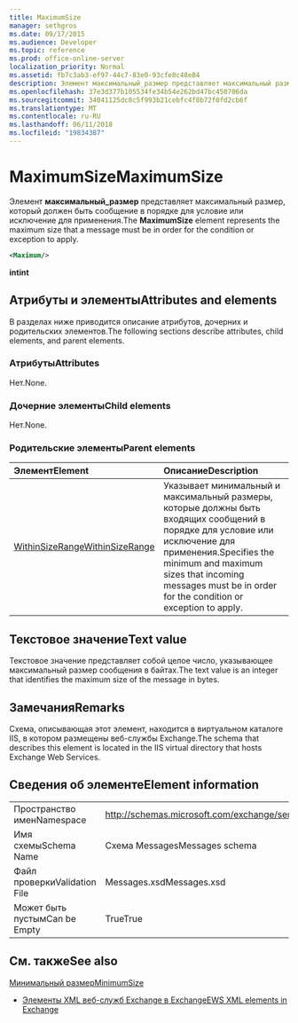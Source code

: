 ```yaml
---
title: MaximumSize
manager: sethgros
ms.date: 09/17/2015
ms.audience: Developer
ms.topic: reference
ms.prod: office-online-server
localization_priority: Normal
ms.assetid: fb7c3ab3-ef97-44c7-83e0-93cfe8c48e84
description: Элемент максимальный_размер представляет максимальный размер, который должен быть сообщение в порядке для условие или исключение для применения.
ms.openlocfilehash: 37e3d377b105534fe34b54e262bd47bc450706da
ms.sourcegitcommit: 34041125dc8c5f993b21cebfc4f8b72f0fd2cb6f
ms.translationtype: MT
ms.contentlocale: ru-RU
ms.lasthandoff: 06/11/2018
ms.locfileid: "19834387"
---
```

# <a name="maximumsize"></a><span data-ttu-id="6e2fa-103">MaximumSize</span><span class="sxs-lookup"><span data-stu-id="6e2fa-103">MaximumSize</span></span>

<span data-ttu-id="6e2fa-104">Элемент **максимальный_размер** представляет максимальный размер, который должен быть сообщение в порядке для условие или исключение для применения.</span><span class="sxs-lookup"><span data-stu-id="6e2fa-104">The **MaximumSize** element represents the maximum size that a message must be in order for the condition or exception to apply.</span></span> 
  
```XML
<Maximum/>
```

 <span data-ttu-id="6e2fa-105">**int**</span><span class="sxs-lookup"><span data-stu-id="6e2fa-105">**int**</span></span>
## <a name="attributes-and-elements"></a><span data-ttu-id="6e2fa-106">Атрибуты и элементы</span><span class="sxs-lookup"><span data-stu-id="6e2fa-106">Attributes and elements</span></span>

<span data-ttu-id="6e2fa-107">В разделах ниже приводится описание атрибутов, дочерних и родительских элементов.</span><span class="sxs-lookup"><span data-stu-id="6e2fa-107">The following sections describe attributes, child elements, and parent elements.</span></span>
  
### <a name="attributes"></a><span data-ttu-id="6e2fa-108">Атрибуты</span><span class="sxs-lookup"><span data-stu-id="6e2fa-108">Attributes</span></span>

<span data-ttu-id="6e2fa-109">Нет.</span><span class="sxs-lookup"><span data-stu-id="6e2fa-109">None.</span></span>
  
### <a name="child-elements"></a><span data-ttu-id="6e2fa-110">Дочерние элементы</span><span class="sxs-lookup"><span data-stu-id="6e2fa-110">Child elements</span></span>

<span data-ttu-id="6e2fa-111">Нет.</span><span class="sxs-lookup"><span data-stu-id="6e2fa-111">None.</span></span>
  
### <a name="parent-elements"></a><span data-ttu-id="6e2fa-112">Родительские элементы</span><span class="sxs-lookup"><span data-stu-id="6e2fa-112">Parent elements</span></span>

|<span data-ttu-id="6e2fa-113">**Элемент**</span><span class="sxs-lookup"><span data-stu-id="6e2fa-113">**Element**</span></span>|<span data-ttu-id="6e2fa-114">**Описание**</span><span class="sxs-lookup"><span data-stu-id="6e2fa-114">**Description**</span></span>|
|:-----|:-----|
|[<span data-ttu-id="6e2fa-115">WithinSizeRange</span><span class="sxs-lookup"><span data-stu-id="6e2fa-115">WithinSizeRange</span></span>](withinsizerange.md) <br/> |<span data-ttu-id="6e2fa-116">Указывает минимальный и максимальный размеры, которые должны быть входящих сообщений в порядке для условие или исключение для применения.</span><span class="sxs-lookup"><span data-stu-id="6e2fa-116">Specifies the minimum and maximum sizes that incoming messages must be in order for the condition or exception to apply.</span></span>  <br/> |
   
## <a name="text-value"></a><span data-ttu-id="6e2fa-117">Текстовое значение</span><span class="sxs-lookup"><span data-stu-id="6e2fa-117">Text value</span></span>

<span data-ttu-id="6e2fa-118">Текстовое значение представляет собой целое число, указывающее максимальный размер сообщения в байтах.</span><span class="sxs-lookup"><span data-stu-id="6e2fa-118">The text value is an integer that identifies the maximum size of the message in bytes.</span></span>
  
## <a name="remarks"></a><span data-ttu-id="6e2fa-119">Замечания</span><span class="sxs-lookup"><span data-stu-id="6e2fa-119">Remarks</span></span>

<span data-ttu-id="6e2fa-120">Схема, описывающая этот элемент, находится в виртуальном каталоге IIS, в котором размещены веб-службы Exchange.</span><span class="sxs-lookup"><span data-stu-id="6e2fa-120">The schema that describes this element is located in the IIS virtual directory that hosts Exchange Web Services.</span></span>
  
## <a name="element-information"></a><span data-ttu-id="6e2fa-121">Сведения об элементе</span><span class="sxs-lookup"><span data-stu-id="6e2fa-121">Element information</span></span>

|||
|:-----|:-----|
|<span data-ttu-id="6e2fa-122">Пространство имен</span><span class="sxs-lookup"><span data-stu-id="6e2fa-122">Namespace</span></span>  <br/> |http://schemas.microsoft.com/exchange/services/2006/messages  <br/> |
|<span data-ttu-id="6e2fa-123">Имя схемы</span><span class="sxs-lookup"><span data-stu-id="6e2fa-123">Schema Name</span></span>  <br/> |<span data-ttu-id="6e2fa-124">Схема Messages</span><span class="sxs-lookup"><span data-stu-id="6e2fa-124">Messages schema</span></span>  <br/> |
|<span data-ttu-id="6e2fa-125">Файл проверки</span><span class="sxs-lookup"><span data-stu-id="6e2fa-125">Validation File</span></span>  <br/> |<span data-ttu-id="6e2fa-126">Messages.xsd</span><span class="sxs-lookup"><span data-stu-id="6e2fa-126">Messages.xsd</span></span>  <br/> |
|<span data-ttu-id="6e2fa-127">Может быть пустым</span><span class="sxs-lookup"><span data-stu-id="6e2fa-127">Can be Empty</span></span>  <br/> |<span data-ttu-id="6e2fa-128">True</span><span class="sxs-lookup"><span data-stu-id="6e2fa-128">True</span></span>  <br/> |
   
## <a name="see-also"></a><span data-ttu-id="6e2fa-129">См. также</span><span class="sxs-lookup"><span data-stu-id="6e2fa-129">See also</span></span>



[<span data-ttu-id="6e2fa-130">Минимальный размер</span><span class="sxs-lookup"><span data-stu-id="6e2fa-130">MinimumSize</span></span>](minimumsize.md)


- [<span data-ttu-id="6e2fa-131">Элементы XML веб-служб Exchange в Exchange</span><span class="sxs-lookup"><span data-stu-id="6e2fa-131">EWS XML elements in Exchange</span></span>](ews-xml-elements-in-exchange.md)

